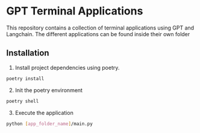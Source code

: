 # GPT Terminal Applications

This repository contains a collection of terminal applications using GPT and Langchain.
The different applications can be found inside their own folder

## Installation

1. Install project dependencies using poetry.

```bash
poetry install
```

2. Init the poetry environment

```bash
poetry shell
```

3. Execute the application

```bash
python [app_folder_name]/main.py
```
